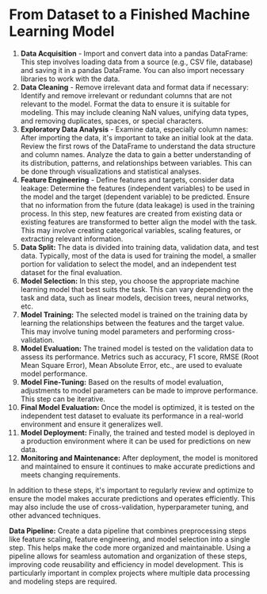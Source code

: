 # From Dataset to a Finished Machine Learning Model
1.	**Data Acquisition** - Import and convert data into a pandas DataFrame: 
This step involves loading data from a source (e.g., CSV file, database) and saving it in a pandas DataFrame. You can also import necessary libraries to work with the data.
2.	**Data Cleaning** - Remove irrelevant data and format data if necessary: 
Identify and remove irrelevant or redundant columns that are not relevant to the model. Format the data to ensure it is suitable for modeling. This may include cleaning NaN values, unifying data types, and removing duplicates, spaces, or special characters.
3.	**Exploratory Data Analysis** - Examine data, especially column names: 
After importing the data, it's important to take an initial look at the data. Review the first rows of the DataFrame to understand the data structure and column names. Analyze the data to gain a better understanding of its distribution, patterns, and relationships between variables. This can be done through visualizations and statistical analyses.
4.	**Feature Engineering** - Define features and targets, consider data leakage: 
Determine the features (independent variables) to be used in the model and the target (dependent variable) to be predicted. Ensure that no information from the future (data leakage) is used in the training process. In this step, new features are created from existing data or existing features are transformed to better align the model with the task. This may involve creating categorical variables, scaling features, or extracting relevant information.
5.	**Data Split:**
The data is divided into training data, validation data, and test data. Typically, most of the data is used for training the model, a smaller portion for validation to select the model, and an independent test dataset for the final evaluation.
6.	**Model Selection:** 
In this step, you choose the appropriate machine learning model that best suits the task. This can vary depending on the task and data, such as linear models, decision trees, neural networks, etc.
7.	**Model Training:** 
The selected model is trained on the training data by learning the relationships between the features and the target value. This may involve tuning model parameters and performing cross-validation.
8.	**Model Evaluation:** 
The trained model is tested on the validation data to assess its performance. Metrics such as accuracy, F1 score, RMSE (Root Mean Square Error), Mean Absolute Error, etc., are used to evaluate model performance.
9.	**Model Fine-Tuning:** 
Based on the results of model evaluation, adjustments to model parameters can be made to improve performance. This step can be iterative.
10.	**Final Model Evaluation:** 
Once the model is optimized, it is tested on the independent test dataset to evaluate its performance in a real-world environment and ensure it generalizes well.
11.	**Model Deployment:**
Finally, the trained and tested model is deployed in a production environment where it can be used for predictions on new data.
12.	**Monitoring and Maintenance:** 
After deployment, the model is monitored and maintained to ensure it continues to make accurate predictions and meets changing requirements.

In addition to these steps, it's important to regularly review and optimize to ensure the model makes accurate predictions and operates efficiently. This may also include the use of cross-validation, hyperparameter tuning, and other advanced techniques.

**Data Pipeline:** 
Create a data pipeline that combines preprocessing steps like feature scaling, feature engineering, and model selection into a single step. This helps make the code more organized and maintainable. Using a pipeline allows for seamless automation and organization of these steps, improving code reusability and efficiency in model development. This is particularly important in complex projects where multiple data processing and modeling steps are required.

